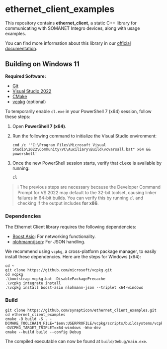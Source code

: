# ethernet_client_examples

This repository contains **ethernet_client**, a static C++ library for communicating with SOMANET Integro devices, along with usage examples.

You can find more information about this library in our [official documentation](https://synapticon.github.io/motion_master/md_libs_ethernet_client_README.html).

## Building on Windows 11

**Required Software:**

- [Git](https://git-scm.com/)
- [Visual Studio 2022](https://visualstudio.microsoft.com/vs/)
- [CMake](https://cmake.org/)
- [vcpkg](https://vcpkg.io/en/) (optional)

To temporarily enable `cl.exe` in your PowerShell 7 (x64) session, follow these steps:

1. Open **PowerShell 7 (x64)**.
2. Run the following command to initialize the Visual Studio environment:

   ```pwsh
   cmd /c '"C:\Program Files\Microsoft Visual Studio\2022\Community\VC\Auxiliary\Build\vcvarsall.bat" x64 && powershell'
   ```

3. Once the new PowerShell session starts, verify that cl.exe is available by running:

   ```pwsh
   cl
   ```

> ℹ️ The previous steps are necessary because the Developer Command Prompt for VS 2022 may default to the 32-bit toolset, causing linker failures in 64-bit builds. You can verify this by running `cl` and checking if the output includes **for x86**.

### Dependencies

The Ethernet Client library requires the following dependencies:

- [Boost.Asio](https://www.boost.org/doc/libs/1_83_0/doc/html/boost_asio.html): For networking functionality.
- [nlohmann/json](https://github.com/nlohmann/json): For JSON handling.

We recommend using `vcpkg`, a cross-platform package manager, to easily install these dependencies. Here are the steps for Windows (x64):

```pwsh
cd ~
git clone https://github.com/microsoft/vcpkg.git
cd vcpkg
.\bootstrap-vcpkg.bat -DisablePackagePrecache
.\vcpkg integrate install
.\vcpkg install boost-asio nlohmann-json --triplet x64-windows
```

### Build

```pwsh
git clone https://github.com/synapticon/ethernet_client_examples.git
cd ethernet_client_examples
cmake -B build -S . -DCMAKE_TOOLCHAIN_FILE="$env:USERPROFILE/vcpkg/scripts/buildsystems/vcpkg.cmake" -DVCPKG_TARGET_TRIPLET=x64-windows -Wno-dev
cmake --build build --config Debug
```

The compiled executable can now be found at `build/Debug/main.exe`.
